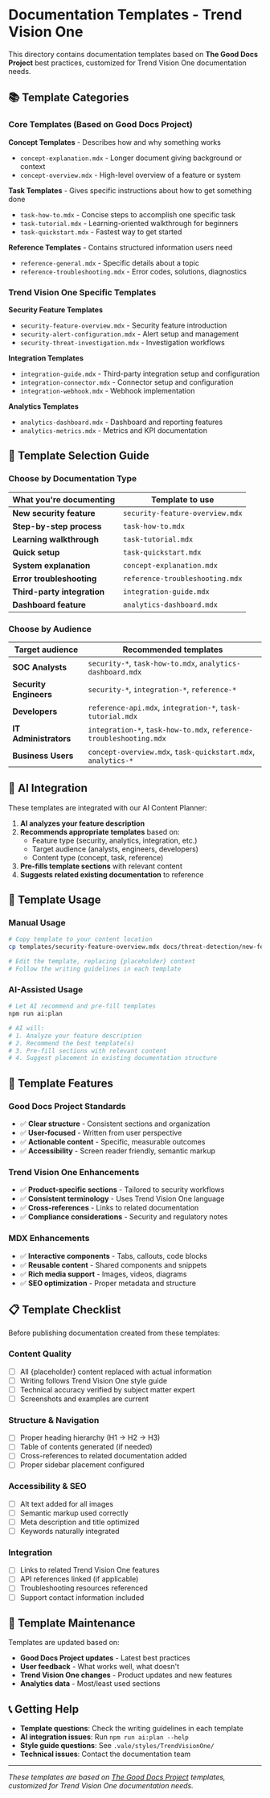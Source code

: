 # Documentation Templates - Trend Vision One

This directory contains documentation templates based on **The Good Docs Project** best practices, customized for Trend Vision One documentation needs.

## 📚 Template Categories

### Core Templates (Based on Good Docs Project)

**Concept Templates** - Describes how and why something works
- `concept-explanation.mdx` - Longer document giving background or context
- `concept-overview.mdx` - High-level overview of a feature or system

**Task Templates** - Gives specific instructions about how to get something done  
- `task-how-to.mdx` - Concise steps to accomplish one specific task
- `task-tutorial.mdx` - Learning-oriented walkthrough for beginners
- `task-quickstart.mdx` - Fastest way to get started

**Reference Templates** - Contains structured information users need
- `reference-general.mdx` - Specific details about a topic
- `reference-troubleshooting.mdx` - Error codes, solutions, diagnostics

### Trend Vision One Specific Templates

**Security Feature Templates**
- `security-feature-overview.mdx` - Security feature introduction
- `security-alert-configuration.mdx` - Alert setup and management
- `security-threat-investigation.mdx` - Investigation workflows

**Integration Templates**
- `integration-guide.mdx` - Third-party integration setup and configuration
- `integration-connector.mdx` - Connector setup and configuration
- `integration-webhook.mdx` - Webhook implementation

**Analytics Templates**
- `analytics-dashboard.mdx` - Dashboard and reporting features
- `analytics-metrics.mdx` - Metrics and KPI documentation

## 🎯 Template Selection Guide

### Choose by Documentation Type

| What you're documenting | Template to use |
|-------------------------|-----------------|
| **New security feature** | `security-feature-overview.mdx` |
| **Step-by-step process** | `task-how-to.mdx` |
| **Learning walkthrough** | `task-tutorial.mdx` |
| **Quick setup** | `task-quickstart.mdx` |
| **System explanation** | `concept-explanation.mdx` |
| **Error troubleshooting** | `reference-troubleshooting.mdx` |
| **Third-party integration** | `integration-guide.mdx` |
| **Dashboard feature** | `analytics-dashboard.mdx` |

### Choose by Audience

| Target audience | Recommended templates |
|-----------------|----------------------|
| **SOC Analysts** | `security-*`, `task-how-to.mdx`, `analytics-dashboard.mdx` |
| **Security Engineers** | `security-*`, `integration-*`, `reference-*` |
| **Developers** | `reference-api.mdx`, `integration-*`, `task-tutorial.mdx` |
| **IT Administrators** | `integration-*`, `task-how-to.mdx`, `reference-troubleshooting.mdx` |
| **Business Users** | `concept-overview.mdx`, `task-quickstart.mdx`, `analytics-*` |

## 🤖 AI Integration

These templates are integrated with our AI Content Planner:

1. **AI analyzes your feature description**
2. **Recommends appropriate templates** based on:
   - Feature type (security, analytics, integration, etc.)
   - Target audience (analysts, engineers, developers)
   - Content type (concept, task, reference)
3. **Pre-fills template sections** with relevant content
4. **Suggests related existing documentation** to reference

## 📝 Template Usage

### Manual Usage
```bash
# Copy template to your content location
cp templates/security-feature-overview.mdx docs/threat-detection/new-feature.mdx

# Edit the template, replacing {placeholder} content
# Follow the writing guidelines in each template
```

### AI-Assisted Usage
```bash
# Let AI recommend and pre-fill templates
npm run ai:plan

# AI will:
# 1. Analyze your feature description
# 2. Recommend the best template(s)
# 3. Pre-fill sections with relevant content
# 4. Suggest placement in existing documentation structure
```

## 🎨 Template Features

### Good Docs Project Standards
- ✅ **Clear structure** - Consistent sections and organization
- ✅ **User-focused** - Written from user perspective
- ✅ **Actionable content** - Specific, measurable outcomes
- ✅ **Accessibility** - Screen reader friendly, semantic markup

### Trend Vision One Enhancements
- ✅ **Product-specific sections** - Tailored to security workflows
- ✅ **Consistent terminology** - Uses Trend Vision One language
- ✅ **Cross-references** - Links to related documentation
- ✅ **Compliance considerations** - Security and regulatory notes

### MDX Enhancements
- ✅ **Interactive components** - Tabs, callouts, code blocks
- ✅ **Reusable content** - Shared components and snippets
- ✅ **Rich media support** - Images, videos, diagrams
- ✅ **SEO optimization** - Proper metadata and structure

## 📋 Template Checklist

Before publishing documentation created from these templates:

### Content Quality
- [ ] All {placeholder} content replaced with actual information
- [ ] Writing follows Trend Vision One style guide
- [ ] Technical accuracy verified by subject matter expert
- [ ] Screenshots and examples are current

### Structure & Navigation
- [ ] Proper heading hierarchy (H1 → H2 → H3)
- [ ] Table of contents generated (if needed)
- [ ] Cross-references to related documentation added
- [ ] Proper sidebar placement configured

### Accessibility & SEO
- [ ] Alt text added for all images
- [ ] Semantic markup used correctly
- [ ] Meta description and title optimized
- [ ] Keywords naturally integrated

### Integration
- [ ] Links to related Trend Vision One features
- [ ] API references linked (if applicable)
- [ ] Troubleshooting resources referenced
- [ ] Support contact information included

## 🔄 Template Maintenance

Templates are updated based on:
- **Good Docs Project updates** - Latest best practices
- **User feedback** - What works well, what doesn't
- **Trend Vision One changes** - Product updates and new features
- **Analytics data** - Most/least used sections

## 📞 Getting Help

- **Template questions**: Check the writing guidelines in each template
- **AI integration issues**: Run `npm run ai:plan --help`
- **Style guide questions**: See `.vale/styles/TrendVisionOne/`
- **Technical issues**: Contact the documentation team

---

*These templates are based on [The Good Docs Project](https://thegooddocsproject.dev/) templates, customized for Trend Vision One documentation needs.*
